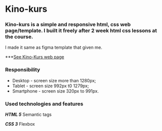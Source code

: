 # Kino-kurs

### Kino-kurs is a simple and responsive html, css web page/template. I built it freely after 2 week html css lessons at the course.
I made it same as figma template that given me. 

***<a href="https://kino-kurs.netlify.app">See Kino-Kurs web page</a>

### Responsibility
- Desktop - screen size more than 1280px;
- Tablet - screen size 992px t0 1279px;
- Smartphone -  screen size 320px to 991px.

### Used technologies and features
***HTML 5***
Semantic tags

***CSS 3***
Flexbox
